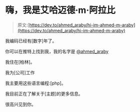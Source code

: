 # 嗨，我是艾哈迈德·m·阿拉比

> 原文:[https://dev.to/ahmed_araby/hi-im-ahmed-m-araby](https://dev.to/ahmed_araby/hi-im-ahmed-m-araby)

我编码已经有[数字]年了。

你可以在推特上找到我，我的名字是 [@ahmed_araby](https://twitter.com/ahmed_araby)

我住在[柏林]。

我为[公司]工作

我主要用这些语言编程:[php]。

我目前正在了解关于[主题]的更多信息。

很高兴见到你。
